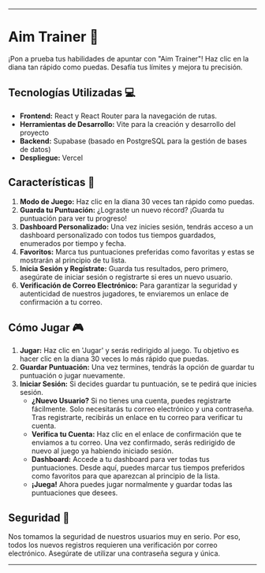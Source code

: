 
---

# Aim Trainer 🎯

¡Pon a prueba tus habilidades de apuntar con "Aim Trainer"! Haz clic en la diana tan rápido como puedas. Desafía tus límites y mejora tu precisión.

## Tecnologías Utilizadas 💻

- **Frontend:** React y React Router para la navegación de rutas.
- **Herramientas de Desarrollo:** Vite para la creación y desarrollo del proyecto
- **Backend:** Supabase (basado en PostgreSQL para la gestión de bases de datos)
- **Despliegue:** Vercel

## Características 🌟

1. **Modo de Juego:** Haz clic en la diana 30 veces tan rápido como puedas.
2. **Guarda tu Puntuación:** ¿Lograste un nuevo récord? ¡Guarda tu puntuación para ver tu progreso!
3. **Dashboard Personalizado:** Una vez inicies sesión, tendrás acceso a un dashboard personalizado con todos tus tiempos guardados, enumerados por tiempo y fecha.
4. **Favoritos:** Marca tus puntuaciones preferidas como favoritas y estas se mostrarán al principio de tu lista.
5. **Inicia Sesión y Regístrate:** Guarda tus resultados, pero primero, asegúrate de iniciar sesión o registrarte si eres un nuevo usuario.
6. **Verificación de Correo Electrónico:** Para garantizar la seguridad y autenticidad de nuestros jugadores, te enviaremos un enlace de confirmación a tu correo.

## Cómo Jugar 🎮

1. **Jugar:** Haz clic en 'Jugar' y serás redirigido al juego. Tu objetivo es hacer clic en la diana 30 veces lo más rápido que puedas.
2. **Guardar Puntuación:** Una vez termines, tendrás la opción de guardar tu puntuación o jugar nuevamente.
3. **Iniciar Sesión:** Si decides guardar tu puntuación, se te pedirá que inicies sesión.
   - **¿Nuevo Usuario?** Si no tienes una cuenta, puedes registrarte fácilmente. Solo necesitarás tu correo electrónico y una contraseña. Tras registrarte, recibirás un enlace en tu correo para verificar tu cuenta.
   - **Verifica tu Cuenta:** Haz clic en el enlace de confirmación que te enviamos a tu correo. Una vez confirmado, serás redirigido de nuevo al juego ya habiendo iniciado sesión.
   - **Dashboard:** Accede a tu dashboard para ver todas tus puntuaciones. Desde aquí, puedes marcar tus tiempos preferidos como favoritos para que aparezcan al principio de la lista.
   - **¡Juega!** Ahora puedes jugar normalmente y guardar todas las puntuaciones que desees.

## Seguridad 🔐

Nos tomamos la seguridad de nuestros usuarios muy en serio. Por eso, todos los nuevos registros requieren una verificación por correo electrónico. Asegúrate de utilizar una contraseña segura y única.

---